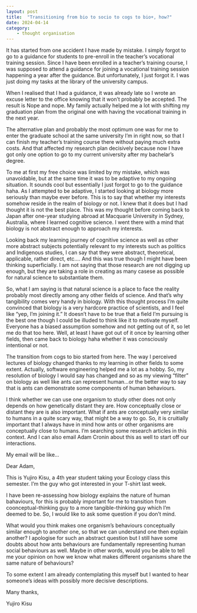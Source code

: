 ```yaml
---
layout: post
title:  "Transitioning from bio to socio to cogs to bio+, how?"
date: 2024-04-14
category:
    - thought organisation
---
```

It has started from one accident I have made by mistake. I simply forgot to go to a guidance for students to pre-enroll in the teacher’s vocational training session. Since I have been enrolled in a teacher’s training course, I was supposed to attend a guidance for joining a vocational training session happening a year after the guidance. But unfortunately, I just forgot it. I was just doing my tasks at the library of the university campus.

When I realised that I had a guidance, it was already late so I wrote an excuse letter to the office knowing that it won’t probably be accepted. The result is Nope and nope. My family actually helped me a lot with shifting my graduation plan from the original one with having the vocational training in the next year.

The alternative plan and probably the most optimum one was for me to enter the graduate school at the same university I’m in right now, so that I can finish my teacher’s training course there without paying much extra costs. And that affected my research plan decisively because now I have got only one option to go to my current university after my bachelar’s degree.

To me at first my free choice was limited by my mistake, which was unavoidable, but at the same time it was to be adaptive to my ongoing situation. It sounds cool but essentially I just forgot to go to the guidance haha. As I attempted to be adaptive, I started looking at biology more seriously than maybe ever before. This is to say that whether my interests somehow reside in the realm of biology or not. I knew that it does but I had thought it is not the best place. This was my thought before coming back to Japan after one-year studying abroad at Macquarie University in Sydney, Australia, where I learned cognitive science. I went there with a mind that biology is not abstract enough to approach my interests.

Looking back my learning journey of cognitive science as well as other more abstract subjects potentially relevant to my interests such as politics and Indigenous studies, I can say that they were abstract, theoretical, applicable, rather direct, etc…. And this was true though I might have been thinking superficially. I am not saying that those research are not digging up enough, but they are taking a role in creating as many casese as possible for natural science to substantiate them.

So, what I am saying is that natural science is a place to face the reality probably most directly among any other fields of science. And that’s why tangibility comes very handy in biology. With this thought process I’m quite convinced that biology is a very hardcore practice of scientists, and I feel like “yep, I’m joining it.” It doesn’t have to be true that a field I’m pursuing is the best one though I could be illuded to think like it to motivate myself. Everyone has a biased assumption somehow and not getting out of it, so let me do that too here. Well, at least I have got out of it once by learning other fields, then came back to biology haha whether it was consciously intentional or not.

The transition from cogs to bio started from here. The way I perceived lectures of biology changed thanks to my learning in other fields to some extent. Actually, software engineering helped me a lot as a hobby. So, my resolution of biology I would say has changed and so as my viewing “filter” on biology as well like ants can represent human…or the better way to say that is ants can demonstrate some components of human behaviours.

I think whether we can use one organism to study other does not only depends on how genetically distant they are. How conceptually close or distant they are is also important. What if ants are conceptually very similar to humans in a quite scary way, that might be a way to go. So, it is cruitially important that I always have in mind how ants or other organisms are conceptually close to humans. I’m searching some research articles in this context. And I can also email Adam Cronin about this as well to start off our interactions.

My email will be like…

Dear Adam,

This is Yujiro Kisu, a 4th year student taking your Ecology class this semester. I’m the guy who got interested in your T-shirt last week.

I have been re-assessing how biology explains the nature of human bahaviours, for this is probably important for me to transition from coonceptual-thinking guy to a more tangible-thinking guy which I’m deemed to be. So, I would like to ask some question if you don’t mind.

What would you think makes one organism’s behaviours conceptually similar enough to another one, so that we can understand one then explain another? I apologise for such an abstract question but I still have some doubts about how ants behaviours are fundamentally representing human social behaviours as well. Maybe in other words, would you be able to tell me your opinion on how we know what makes different organisms share the same nature of behaviours?

To some extent I am already contemplating this myself but I wanted to hear someone’s ideas with possibly more decisive descriptions.

Many thanks,

Yujiro Kisu
